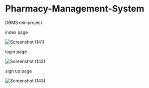 # Pharmacy-Management-System

DBMS miniproject



index page



![Screenshot (141)](https://user-images.githubusercontent.com/70808748/103013562-64ca7200-4563-11eb-9ca1-fc9561b726d2.png)


login page


![Screenshot (142)](https://user-images.githubusercontent.com/70808748/103013806-c1c62800-4563-11eb-9910-4fbc8dec8c6c.png)


sign up page


![Screenshot (143)](https://user-images.githubusercontent.com/70808748/103013825-cab6f980-4563-11eb-8690-060fe9357486.png)

